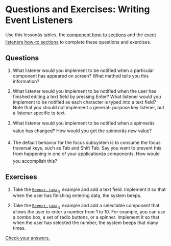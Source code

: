
# Questions and Exercises: Writing Event Listeners

Use this lesson&#226;&#128;&#153;s tables, the [component how-to sections](../components/index.html) and the [event listeners how-to sections](../events/handling.html) to complete these questions and exercises.

## Questions

1. What listener would you implement to be notified when a particular component has appeared on screen? What method tells you this information?

2. What listener would you implement to be notified when the user has finished editing a text field by pressing Enter? What listener would you implement to be notified as each character is typed into a text field? Note that you should not implement a general- purpose key listener, but a listener specific to text.

3. What listener would you implement to be notified when a spinner&#226;&#128;&#153;s value has changed? How would you get the spinner&#226;&#128;&#153;s new value?

4. The default behavior for the focus subsystem is to consume the focus traversal keys, such as Tab and Shift Tab. Say you want to prevent this from happening in one of your application&#226;&#128;&#153;s components. How would you accomplish this?

## Exercises

1. Take the [`Beeper.java`](../examples/events/BeeperProject/src/events/Beeper.java)[<img src="../../images/sourceIcon.gif" width="11" height="11" border="0" align="middle" alt="(in a .java source file)" />](../examples/events/BeeperProject/src/events/Beeper.java) example and add a text field. Implement it so that when the user has finishing entering data, the system beeps.

2. Take the [`Beeper.java`](../examples/events/BeeperProject/src/events/Beeper.java)[<img src="../../images/sourceIcon.gif" width="11" height="11" border="0" align="middle" alt="(in a .java source file)" />](../examples/events/BeeperProject/src/events/Beeper.java) example and add a selectable component that allows the user to enter a number from 1 to 10. For example, you can use a combo box, a set of radio buttons, or a spinner. Implement it so that when the user has selected the number, the system beeps that many times.


[Check your answers.](answers-ch5.html)
